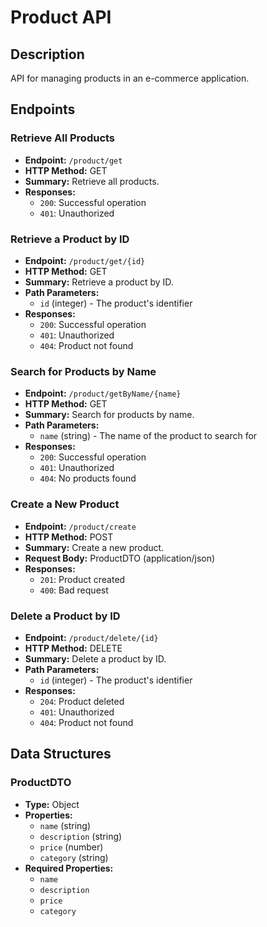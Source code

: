 # Product API

## Description
API for managing products in an e-commerce application.

## Endpoints

### Retrieve All Products
- **Endpoint:** `/product/get`
- **HTTP Method:** GET
- **Summary:** Retrieve all products.
- **Responses:**
  - `200`: Successful operation
  - `401`: Unauthorized

### Retrieve a Product by ID
- **Endpoint:** `/product/get/{id}`
- **HTTP Method:** GET
- **Summary:** Retrieve a product by ID.
- **Path Parameters:**
  - `id` (integer) - The product's identifier
- **Responses:**
  - `200`: Successful operation
  - `401`: Unauthorized
  - `404`: Product not found

### Search for Products by Name
- **Endpoint:** `/product/getByName/{name}`
- **HTTP Method:** GET
- **Summary:** Search for products by name.
- **Path Parameters:**
  - `name` (string) - The name of the product to search for
- **Responses:**
  - `200`: Successful operation
  - `401`: Unauthorized
  - `404`: No products found

### Create a New Product
- **Endpoint:** `/product/create`
- **HTTP Method:** POST
- **Summary:** Create a new product.
- **Request Body:** ProductDTO (application/json)
- **Responses:**
  - `201`: Product created
  - `400`: Bad request

### Delete a Product by ID
- **Endpoint:** `/product/delete/{id}`
- **HTTP Method:** DELETE
- **Summary:** Delete a product by ID.
- **Path Parameters:**
  - `id` (integer) - The product's identifier
- **Responses:**
  - `204`: Product deleted
  - `401`: Unauthorized
  - `404`: Product not found

## Data Structures

### ProductDTO
- **Type:** Object
- **Properties:**
  - `name` (string)
  - `description` (string)
  - `price` (number)
  - `category` (string)
- **Required Properties:**
  - `name`
  - `description`
  - `price`
  - `category`
